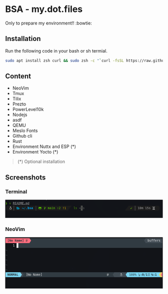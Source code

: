 # BSA - my.dot.files

Only to prepare my environment!! :bowtie:

## Installation

Run the following code in your bash or sh termial.

```bash
sudo apt install zsh curl && sudo zsh -c "`curl -fsSL https://raw.githubusercontent.com/brunosantanaa/my-dot-files/main/install.zsh`"
```

## Content

- NeoVim
- Tmux
- Tilix
- Prezto
- PowerLevel10k
- Nodejs
- asdf
- QEMU
- Meslo Fonts
- Github cli
- Rust
- Environment Nuttx and ESP (*)
- Environment Yocto (*)

> (*) Optional installation

## Screenshots

### Terminal

![Terminal - Tilix](./static/terminal.png)

### NeoVim

![NeoVim - Sonokai](./static/vim.png)
